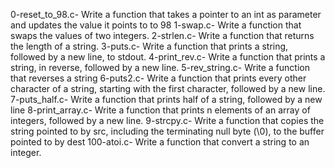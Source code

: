0-reset_to_98.c- Write a function that takes a pointer to an int as parameter and updates the value it points to to 98
1-swap.c- Write a function that swaps the values of two integers.
2-strlen.c- Write a function that returns the length of a string.
3-puts.c- Write a function that prints a string, followed by a new line, to stdout.
4-print_rev.c- Write a function that prints a string, in reverse, followed by a new line.
5-rev_string.c- Write a function that reverses a string
6-puts2.c- Write a function that prints every other character of a string, starting with the first character, followed by a new line.
7-puts_half.c- Write a function that prints half of a string, followed by a new line
8-print_array.c- Write a function that prints n elements of an array of integers, followed by a new line.
9-strcpy.c- Write a function that copies the string pointed to by src, including the terminating null byte (\0), to the buffer pointed to by dest
100-atoi.c- Write a function that convert a string to an integer.
